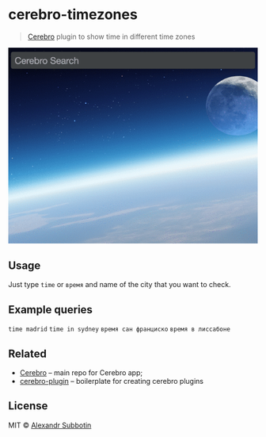 # cerebro-timezones

> [Cerebro](http://www.cerebroapp.com) plugin to show time in different time zones

![](screenshot.gif)

## Usage

Just type `time` or `время` and name of the city that you want to check.

## Example queries
`time madrid`
`time in sydney`
`время сан франциско`
`время в лиссабоне`

## Related

- [Cerebro](http://github.com/KELiON/cerebro) – main repo for Cerebro app;
- [cerebro-plugin](http://github.com/KELiON/cerebro-plugin) – boilerplate for creating cerebro plugins

## License

MIT © [Alexandr Subbotin](http://asubbotin.ru)
